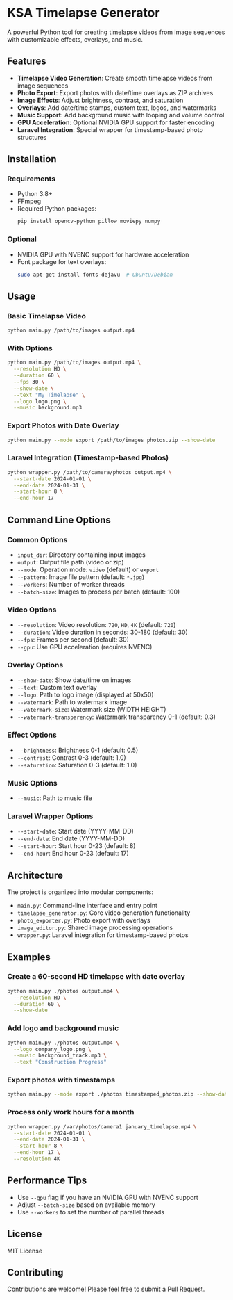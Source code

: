 # KSA Timelapse Generator

A powerful Python tool for creating timelapse videos from image sequences with customizable effects, overlays, and music.

## Features

- **Timelapse Video Generation**: Create smooth timelapse videos from image sequences
- **Photo Export**: Export photos with date/time overlays as ZIP archives
- **Image Effects**: Adjust brightness, contrast, and saturation
- **Overlays**: Add date/time stamps, custom text, logos, and watermarks
- **Music Support**: Add background music with looping and volume control
- **GPU Acceleration**: Optional NVIDIA GPU support for faster encoding
- **Laravel Integration**: Special wrapper for timestamp-based photo structures

## Installation

### Requirements

- Python 3.8+
- FFmpeg
- Required Python packages:
  ```bash
  pip install opencv-python pillow moviepy numpy
  ```

### Optional

- NVIDIA GPU with NVENC support for hardware acceleration
- Font package for text overlays:
  ```bash
  sudo apt-get install fonts-dejavu  # Ubuntu/Debian
  ```

## Usage

### Basic Timelapse Video

```bash
python main.py /path/to/images output.mp4
```

### With Options

```bash
python main.py /path/to/images output.mp4 \
  --resolution HD \
  --duration 60 \
  --fps 30 \
  --show-date \
  --text "My Timelapse" \
  --logo logo.png \
  --music background.mp3
```

### Export Photos with Date Overlay

```bash
python main.py --mode export /path/to/images photos.zip --show-date
```

### Laravel Integration (Timestamp-based Photos)

```bash
python wrapper.py /path/to/camera/photos output.mp4 \
  --start-date 2024-01-01 \
  --end-date 2024-01-31 \
  --start-hour 8 \
  --end-hour 17
```

## Command Line Options

### Common Options

- `input_dir`: Directory containing input images
- `output`: Output file path (video or zip)
- `--mode`: Operation mode: `video` (default) or `export`
- `--pattern`: Image file pattern (default: `*.jpg`)
- `--workers`: Number of worker threads
- `--batch-size`: Images to process per batch (default: 100)

### Video Options

- `--resolution`: Video resolution: `720`, `HD`, `4K` (default: `720`)
- `--duration`: Video duration in seconds: 30-180 (default: 30)
- `--fps`: Frames per second (default: 30)
- `--gpu`: Use GPU acceleration (requires NVENC)

### Overlay Options

- `--show-date`: Show date/time on images
- `--text`: Custom text overlay
- `--logo`: Path to logo image (displayed at 50x50)
- `--watermark`: Path to watermark image
- `--watermark-size`: Watermark size (WIDTH HEIGHT)
- `--watermark-transparency`: Watermark transparency 0-1 (default: 0.3)

### Effect Options

- `--brightness`: Brightness 0-1 (default: 0.5)
- `--contrast`: Contrast 0-3 (default: 1.0)
- `--saturation`: Saturation 0-3 (default: 1.0)

### Music Options

- `--music`: Path to music file

### Laravel Wrapper Options

- `--start-date`: Start date (YYYY-MM-DD)
- `--end-date`: End date (YYYY-MM-DD)
- `--start-hour`: Start hour 0-23 (default: 8)
- `--end-hour`: End hour 0-23 (default: 17)

## Architecture

The project is organized into modular components:

- `main.py`: Command-line interface and entry point
- `timelapse_generator.py`: Core video generation functionality
- `photo_exporter.py`: Photo export with overlays
- `image_editor.py`: Shared image processing operations
- `wrapper.py`: Laravel integration for timestamp-based photos

## Examples

### Create a 60-second HD timelapse with date overlay

```bash
python main.py ./photos output.mp4 \
  --resolution HD \
  --duration 60 \
  --show-date
```

### Add logo and background music

```bash
python main.py ./photos output.mp4 \
  --logo company_logo.png \
  --music background_track.mp3 \
  --text "Construction Progress"
```

### Export photos with timestamps

```bash
python main.py --mode export ./photos timestamped_photos.zip --show-date
```

### Process only work hours for a month

```bash
python wrapper.py /var/photos/camera1 january_timelapse.mp4 \
  --start-date 2024-01-01 \
  --end-date 2024-01-31 \
  --start-hour 8 \
  --end-hour 17 \
  --resolution 4K
```

## Performance Tips

- Use `--gpu` flag if you have an NVIDIA GPU with NVENC support
- Adjust `--batch-size` based on available memory
- Use `--workers` to set the number of parallel threads

## License

MIT License

## Contributing

Contributions are welcome! Please feel free to submit a Pull Request.